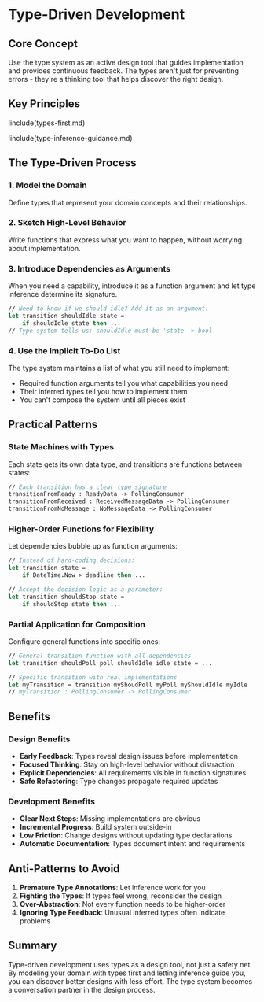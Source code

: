 # Type-Driven Development

## Core Concept

Use the type system as an active design tool that guides implementation and provides continuous feedback. The types aren't just for preventing errors - they're a thinking tool that helps discover the right design.

## Key Principles

!include(types-first.md)

!include(type-inference-guidance.md)

## The Type-Driven Process

### 1. Model the Domain
Define types that represent your domain concepts and their relationships.

### 2. Sketch High-Level Behavior
Write functions that express what you want to happen, without worrying about implementation.

### 3. Introduce Dependencies as Arguments
When you need a capability, introduce it as a function argument and let type inference determine its signature.

```fsharp
// Need to know if we should idle? Add it as an argument:
let transition shouldIdle state =
    if shouldIdle state then ...
// Type system tells us: shouldIdle must be 'state -> bool
```

### 4. Use the Implicit To-Do List
The type system maintains a list of what you still need to implement:
- Required function arguments tell you what capabilities you need
- Their inferred types tell you how to implement them
- You can't compose the system until all pieces exist

## Practical Patterns

### State Machines with Types
Each state gets its own data type, and transitions are functions between states:

```fsharp
// Each transition has a clear type signature
transitionFromReady : ReadyData -> PollingConsumer
transitionFromReceived : ReceivedMessageData -> PollingConsumer
transitionFromNoMessage : NoMessageData -> PollingConsumer
```

### Higher-Order Functions for Flexibility
Let dependencies bubble up as function arguments:

```fsharp
// Instead of hard-coding decisions:
let transition state =
    if DateTime.Now > deadline then ...

// Accept the decision logic as a parameter:
let transition shouldStop state =
    if shouldStop state then ...
```

### Partial Application for Composition
Configure general functions into specific ones:

```fsharp
// General transition function with all dependencies
let transition shouldPoll poll shouldIdle idle state = ...

// Specific transition with real implementations
let myTransition = transition myShoudPoll myPoll myShouldIdle myIdle
// myTransition : PollingConsumer -> PollingConsumer
```

## Benefits

### Design Benefits
- **Early Feedback**: Types reveal design issues before implementation
- **Focused Thinking**: Stay on high-level behavior without distraction
- **Explicit Dependencies**: All requirements visible in function signatures
- **Safe Refactoring**: Type changes propagate required updates

### Development Benefits
- **Clear Next Steps**: Missing implementations are obvious
- **Incremental Progress**: Build system outside-in
- **Low Friction**: Change designs without updating type declarations
- **Automatic Documentation**: Types document intent and requirements

## Anti-Patterns to Avoid

1. **Premature Type Annotations**: Let inference work for you
2. **Fighting the Types**: If types feel wrong, reconsider the design
3. **Over-Abstraction**: Not every function needs to be higher-order
4. **Ignoring Type Feedback**: Unusual inferred types often indicate problems

## Summary

Type-driven development uses types as a design tool, not just a safety net. By modeling your domain with types first and letting inference guide you, you can discover better designs with less effort. The type system becomes a conversation partner in the design process.